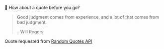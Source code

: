 📣 How about a quote before you go?

> Good judgment comes from experience, and a lot of that comes from bad judgment.
>
> <p>- Will Rogers</p>

Quote requested from [Random Quotes API](https://github.com/lukePeavey/quotable)
